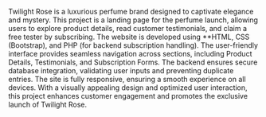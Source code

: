 Twilight Rose is a luxurious perfume brand designed to captivate elegance and mystery. 
This project is a landing page for the perfume launch, allowing users to explore product details, 
read customer testimonials, and claim a free tester by subscribing. The website is developed using 
**HTML, CSS (Bootstrap), and PHP (for backend subscription handling). The user-friendly interface provides 
seamless navigation across sections, including Product Details, Testimonials, and Subscription Forms.
The backend ensures secure database integration, validating user inputs and preventing duplicate entries. 
The site is fully responsive, ensuring a smooth experience on all devices. With a visually
appealing design and optimized user interaction, this project enhances customer
engagement and promotes the exclusive launch of Twilight Rose.
